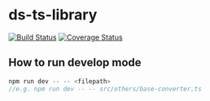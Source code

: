 # ds-ts-library

[![Build Status](https://travis-ci.com/lcnogueira/ds-ts-library.svg?branch=master)](https://travis-ci.com/lcnogueira/ds-ts-library) [![Coverage Status](https://coveralls.io/repos/github/lcnogueira/ds-ts-library/badge.svg?branch=master)](https://coveralls.io/github/lcnogueira/ds-ts-library?branch=master)

## How to run develop mode
```js
npm run dev -- -- <filepath>
//e.g. npm run dev -- -- src/others/base-converter.ts
```
